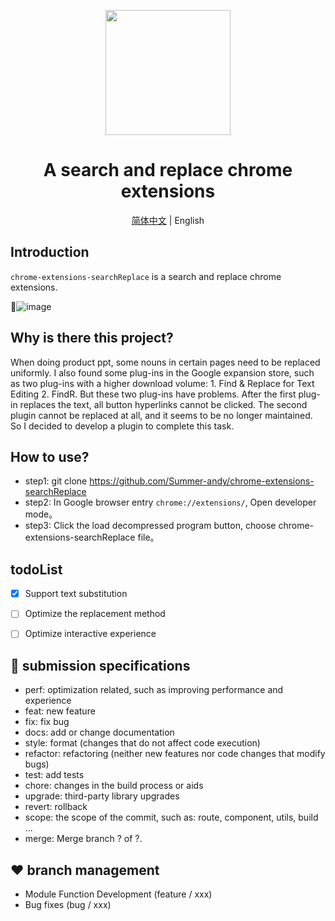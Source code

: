 <p align="center">
  <a href="https://github.com/Summer-andy/chrome-extensions-searchReplace">
    <img width="200" src="https://github.com/Summer-andy/chrome-extensions-searchReplace/blob/master/img/icon.png">
  </a>
</p>

<h1 align="center">A search and replace chrome extensions</h1>
<div align="center">

[简体中文](https://github.com/Summer-andy/chrome-extensions-searchReplace/blob/master/README-zh-Hans.md) &#124; English

</div>



## Introduction

`chrome-extensions-searchReplace` is a search and replace chrome extensions.


🎉![image](https://github.com/Summer-andy/chrome-extensions-searchReplace/blob/master/demo.gif)


## Why is there this project?

When doing product ppt, some nouns in certain pages need to be replaced uniformly. I also found some plug-ins in the Google expansion store, such as two plug-ins with a higher download volume: 1. Find & Replace for Text Editing 2. FindR. But these two plug-ins have problems. After the first plug-in replaces the text, all button hyperlinks cannot be clicked. The second plugin cannot be replaced at all, and it seems to be no longer maintained. So I decided to develop a plugin to complete this task.

## How to use?

- step1: git clone https://github.com/Summer-andy/chrome-extensions-searchReplace
- step2: In Google browser entry  ``` chrome://extensions/ ```, Open developer mode。
- step3: Click the load decompressed program button, choose chrome-extensions-searchReplace file。


## todoList
- [X] Support text substitution
- [ ] Optimize the replacement method
- [ ] Optimize interactive experience


## 🤝 submission specifications

- perf: optimization related, such as improving performance and experience
- feat: new feature
- fix: fix bug
- docs: add or change documentation
- style: format (changes that do not affect code execution)
- refactor: refactoring (neither new features nor code changes that modify bugs)
- test: add tests
- chore: changes in the build process or aids
- upgrade: third-party library upgrades
- revert: rollback
- scope: the scope of the commit, such as: route, component, utils, build ...
- merge: Merge branch ? of ?.

## ❤️ branch management

- Module Function Development (feature / xxx)
- Bug fixes (bug / xxx)